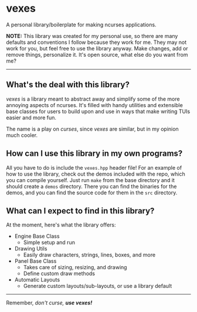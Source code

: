 # vexes

A personal library/boilerplate for making ncurses applications.

__NOTE:__ This library was created for my personal use, so there are many
defaults and conventions I follow because they work for me. They may not work
for you, but feel free to use the library anyway. Make changes, add or remove
things, personalize it. It's open source, what else do you want from me?

------------------------------------------------------------------------------

## What's the deal with this library?

_vexes_ is a library meant to abstract away and simplify some of the more
annoying aspects of ncurses. It's filled with handy utilities and extensible
base classes for users to build upon and use in ways that make writing TUIs
easier and more fun.

The name is a play on _curses_, since _vexes_ are similar, but in my opinion
much cooler.

## How can I use this library in my own programs?

All you have to do is include the `vexes.hpp` header file! For an example of
how to use the library, check out the demos included with the repo, which you
can compile yourself. Just run `make` from the base directory and it should
create a `demos` directory. There you can find the binaries for the demos,
and you can find the source code for them in the `src` directory.

## What can I expect to find in this library?

At the moment, here's what the library offers:

- Engine Base Class
    - Simple setup and run
- Drawing Utils
    - Easily draw characters, strings, lines, boxes, and more
- Panel Base Class
    - Takes care of sizing, resizing, and drawing
    - Define custom draw methods
- Automatic Layouts
    - Generate custom layouts/sub-layouts, or use a library default

------------------------------------------------------------------------------

Remember, _don't curse,_ ___use vexes!___
